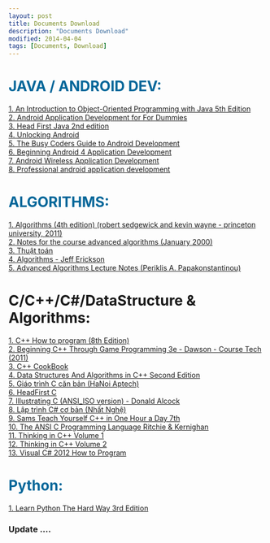 ```yaml
---
layout: post
title: Documents Download
description: "Documents Download"
modified: 2014-04-04
tags: [Documents, Download]
---
```


<h1 style="color: #006699">JAVA / ANDROID DEV: </h1>
<a href="https://drive.google.com/file/d/0B0PQXRyV7ZBra0ZQb1RTOGp1YW8/view?usp=sharing" target="_blank">1. An Introduction to Object-Oriented Programming with Java 5th Edition</a><br>
<a href="https://drive.google.com/file/d/0B0PQXRyV7ZBraDh5bl9IdlRVMGc/view?usp=sharing" target="_blank">2. Android Application Development for For Dummies</a><br>
<a href="https://drive.google.com/file/d/0B0PQXRyV7ZBrQy1SNms0Y3NLcnM/view?usp=sharing" target="_blank">3. Head First Java 2nd edition</a><br>
<a href="https://drive.google.com/file/d/0B0PQXRyV7ZBreFdMaHVtMHBJTmc/view?usp=sharing" target="_blank">4. Unlocking Android</a><br>
<a href="https://drive.google.com/file/d/0B0PQXRyV7ZBrdndCWHJTbjgwRVE/view?usp=sharing" target="_blank">5. The Busy Coders Guide to Android Development</a><br>
<a href="https://drive.google.com/file/d/0B0PQXRyV7ZBrdDI5emQ0b3IyTUU/view?usp=sharing" target="_blank">6. Beginning Android 4 Application Development</a><br>
<a href="https://drive.google.com/file/d/0B0PQXRyV7ZBrcnctUmFwZjdKYkE/view?usp=sharing" target="_blank">7. Android Wireless Application Development</a><br>
<a href="https://drive.google.com/file/d/0B0PQXRyV7ZBrcUplVTYzMHI1Qnc/view?usp=sharing"target="_blank" >8. Professional android application development</a><br>

<h1 style="color: #006699">ALGORITHMS: </h1>
<a href="https://drive.google.com/file/d/0B0PQXRyV7ZBrN0ZGMmhlZERtNVk/view?usp=sharing" target="_blank">1. Algorithms (4th edition) (robert sedgewick and kevin wayne - princeton university, 2011)</a><br>
<a href="https://drive.google.com/file/d/0B0PQXRyV7ZBrT1hCRkoxQXpUWEU/view?usp=sharing" target="_blank">2. Notes for the course advanced algorithms (January 2000)</a><br>
<a href="https://drive.google.com/file/d/0B0PQXRyV7ZBrTFpicl8zVjRYRzg/view?usp=sharing" target="_blank">3. Thuật toán</a><br>
<a href="https://drive.google.com/file/d/0B0PQXRyV7ZBrTG5qR0R6UkVPWjA/view?usp=sharing" target="_blank">4. Algorithms - Jeff Erickson</a><br>
<a href="https://drive.google.com/file/d/0B0PQXRyV7ZBrbW9BZWNqYk41NGM/view?usp=sharing" target="_blank">5. Advanced Algorithms Lecture Notes (Periklis A. Papakonstantinou)</a><br>
<h1>C/C++/C#/DataStructure & Algorithms: </h1>
<a href="https://drive.google.com/file/d/0B0PQXRyV7ZBrN3ZnOXkzMVkwSzA/view?usp=sharing" target="_blank">1. C++ How to program (8th Edition)</a><br>
<a href="https://drive.google.com/file/d/0B0PQXRyV7ZBrZUpUdnNCejA0cUk/view?usp=sharing" target="_blank">2. Beginning C++ Through Game Programming 3e - Dawson - Course Tech (2011)</a><br>
<a href="https://drive.google.com/file/d/0B0PQXRyV7ZBrSUxxYUp0QW1IWTQ/view?usp=sharing" target="_blank">3. C++ CookBook</a><br>
<a href="https://drive.google.com/file/d/0B0PQXRyV7ZBrWWxUZG9reUdLNFU/view?usp=sharing" target="_blank">4. Data Structures And Algorithms in C++ Second Edition</a><br>
<a href="https://drive.google.com/file/d/0B0PQXRyV7ZBrRFJhdkw0aVNERW8/view?usp=sharing" target="_blank">5. Giáo trình C căn bản (HaNoi Aptech)</a><br>
<a href="https://drive.google.com/file/d/0B0PQXRyV7ZBrY01fTmJwZ21kYW8/view?usp=sharing" target="_blank">6. HeadFirst C</a><br>
<a href="https://drive.google.com/file/d/0B0PQXRyV7ZBrQkVWMDJvS1ZPZkU/view?usp=sharing" target="_blank">7. Illustrating C (ANSI_ISO version) - Donald Alcock</a><br>
<a href="https://drive.google.com/file/d/0B0PQXRyV7ZBrbDRyb2NtODBiTWc/view?usp=sharing" target="_blank">8. Lập trình C# cơ bản (Nhất Nghệ)</a><br>
<a href="https://drive.google.com/file/d/0B0PQXRyV7ZBra0dPRVJpLVBpNlk/view?usp=sharing" target="_blank">9. Sams Teach Yourself C++ in One Hour a Day 7th</a><br>
<a href="https://drive.google.com/file/d/0B0PQXRyV7ZBrQmJ0UEhiZ0xIRVU/view?usp=sharing" target="_blank">10. The ANSI C Programming Language Ritchie & Kernighan</a><br>
<a href="https://drive.google.com/file/d/0B0PQXRyV7ZBrQkE5WjlBWUc3Yms/view?usp=sharing" target="_blank">11. Thinking in C++ Volume 1</a><br>
<a href="https://drive.google.com/file/d/0B0PQXRyV7ZBrcnBaTmtOLXMwRzQ/view?usp=sharing" target="_blank">12. Thinking in C++ Volume 2</a><br>
<a href="https://drive.google.com/file/d/0B0PQXRyV7ZBrQWFTdm1aczloRG8/view?usp=sharing" target="_blank">13. Visual C# 2012 How to Program</a><br>
<h1 style="color: #006699">Python:</h1>
<a href="https://drive.google.com/file/d/0B0PQXRyV7ZBrYk43eU1KV1BreFU/view?usp=sharing" target="_blank">1. Learn Python The Hard Way 3rd Edition</a><br>

<h3>Update .... </h3>
